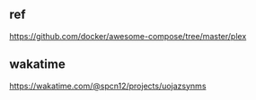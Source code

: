 ## ref 
https://github.com/docker/awesome-compose/tree/master/plex

## wakatime
https://wakatime.com/@spcn12/projects/uojazsynms
